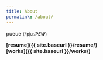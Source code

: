```yaml
---
title: About
permalink: /about/
---
```

<span class="h1">pueue</span> <small>(/ˈpjuː/***PEW***)</small><br />

**[resume]({{ site.baseurl }}/resume/)**  
**[works]({{ site.baseurl }}/works/)**
